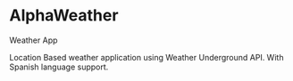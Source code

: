 # AlphaWeather
Weather App

Location Based weather application using Weather Underground API. With Spanish language support.
